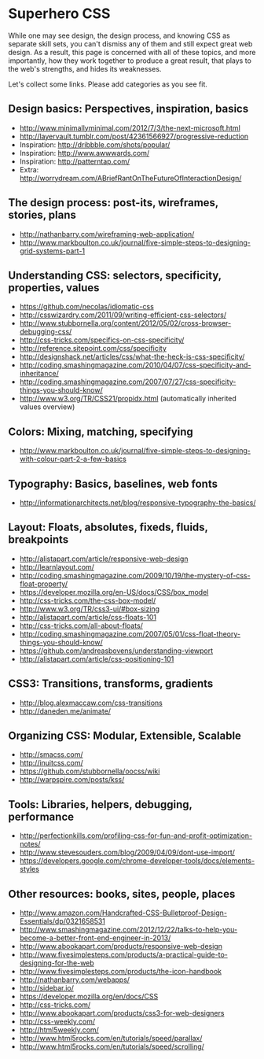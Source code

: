 # Superhero CSS

While one may see design, the design process, and knowing CSS as separate skill sets, you can't dismiss any of them and still expect great web design. As a result, this page is concerned with all of these topics, and more importantly,
how they work together to produce a great result, that plays to the web's strengths, and hides its weaknesses.

Let's collect some links. Please add categories as you see fit.


## Design basics: Perspectives, inspiration, basics

- http://www.minimallyminimal.com/2012/7/3/the-next-microsoft.html
- http://layervault.tumblr.com/post/42361566927/progressive-reduction
- Inspiration: http://dribbble.com/shots/popular/
- Inspiration: http://www.awwwards.com/
- Inspiration: http://patterntap.com/
- Extra: http://worrydream.com/ABriefRantOnTheFutureOfInteractionDesign/


## The design process: post-its, wireframes, stories, plans

- http://nathanbarry.com/wireframing-web-application/
- http://www.markboulton.co.uk/journal/five-simple-steps-to-designing-grid-systems-part-1


## Understanding CSS: selectors, specificity, properties, values

- https://github.com/necolas/idiomatic-css
- http://csswizardry.com/2011/09/writing-efficient-css-selectors/
- http://www.stubbornella.org/content/2012/05/02/cross-browser-debugging-css/
- http://css-tricks.com/specifics-on-css-specificity/
- http://reference.sitepoint.com/css/specificity
- http://designshack.net/articles/css/what-the-heck-is-css-specificity/
- http://coding.smashingmagazine.com/2010/04/07/css-specificity-and-inheritance/
- http://coding.smashingmagazine.com/2007/07/27/css-specificity-things-you-should-know/
- http://www.w3.org/TR/CSS21/propidx.html (automatically inherited values overview)


## Colors: Mixing, matching, specifying

- http://www.markboulton.co.uk/journal/five-simple-steps-to-designing-with-colour-part-2-a-few-basics


## Typography: Basics, baselines, web fonts

- http://informationarchitects.net/blog/responsive-typography-the-basics/


## Layout: Floats, absolutes, fixeds, fluids, breakpoints

- http://alistapart.com/article/responsive-web-design
- http://learnlayout.com/
- http://coding.smashingmagazine.com/2009/10/19/the-mystery-of-css-float-property/
- https://developer.mozilla.org/en-US/docs/CSS/box_model
- http://css-tricks.com/the-css-box-model/
- http://www.w3.org/TR/css3-ui/#box-sizing
- http://alistapart.com/article/css-floats-101
- http://css-tricks.com/all-about-floats/
- http://coding.smashingmagazine.com/2007/05/01/css-float-theory-things-you-should-know/
- https://github.com/andreasbovens/understanding-viewport
- http://alistapart.com/article/css-positioning-101


## CSS3: Transitions, transforms, gradients

- http://blog.alexmaccaw.com/css-transitions
- http://daneden.me/animate/


## Organizing CSS: Modular, Extensible, Scalable

- http://smacss.com/
- http://inuitcss.com/
- https://github.com/stubbornella/oocss/wiki
- http://warpspire.com/posts/kss/


## Tools: Libraries, helpers, debugging, performance

- http://perfectionkills.com/profiling-css-for-fun-and-profit-optimization-notes/
- http://www.stevesouders.com/blog/2009/04/09/dont-use-import/
- https://developers.google.com/chrome-developer-tools/docs/elements-styles


## Other resources: books, sites, people, places

- http://www.amazon.com/Handcrafted-CSS-Bulletproof-Design-Essentials/dp/0321658531
- http://www.smashingmagazine.com/2012/12/22/talks-to-help-you-become-a-better-front-end-engineer-in-2013/
- http://www.abookapart.com/products/responsive-web-design
- http://www.fivesimplesteps.com/products/a-practical-guide-to-designing-for-the-web
- http://www.fivesimplesteps.com/products/the-icon-handbook
- http://nathanbarry.com/webapps/
- http://sidebar.io/
- https://developer.mozilla.org/en/docs/CSS
- http://css-tricks.com/
- http://www.abookapart.com/products/css3-for-web-designers
- http://css-weekly.com/
- http://html5weekly.com/
- http://www.html5rocks.com/en/tutorials/speed/parallax/
- http://www.html5rocks.com/en/tutorials/speed/scrolling/
